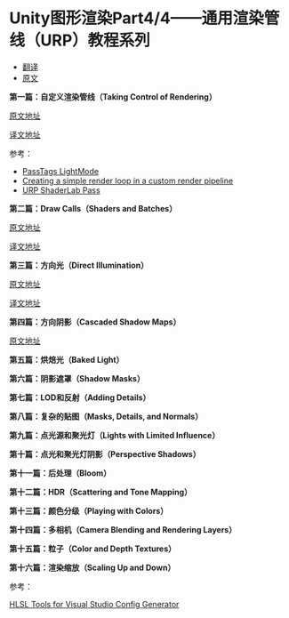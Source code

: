 # Unity图形渲染Part4/4——通用渲染管线（URP）教程系列

* [翻译](https://zhuanlan.zhihu.com/p/333275514)
* [原文](https://catlikecoding.com/unity/tutorials/custom-srp/)

**第一篇：自定义渲染管线（Taking Control of Rendering）**

[原文地址](https://catlikecoding.com/unity/tutorials/custom-srp/custom-render-pipeline/)

[译文地址](https://zhuanlan.zhihu.com/p/334361243)

参考：

* [PassTags LightMode](https://docs.unity3d.com/Manual/SL-PassTags.html)
* [Creating a simple render loop in a custom render pipeline](https://docs.unity3d.com/Manual/srp-creating-simple-render-loop.html)
* [URP ShaderLab Pass](https://docs.unity3d.com/Packages/com.unity.render-pipelines.universal@11.0/manual/urp-shaders/urp-shaderlab-pass-tags.html#urp-pass-tags-lightmode)

**第二篇：Draw Calls（Shaders and Batches）**

[原文地址](https://catlikecoding.com/unity/tutorials/custom-srp/custom-render-pipeline/)

[译文地址](https://zhuanlan.zhihu.com/p/334361243)

**第三篇：方向光（Direct Illumination）**

[原文地址](https://catlikecoding.com/unity/tutorials/custom-srp/directional-lights/)

[译文地址](https://zhuanlan.zhihu.com/p/335664226)

**第四篇：方向阴影（Cascaded Shadow Maps）**

[原文地址](https://catlikecoding.com/unity/tutorials/custom-srp/directional-shadows/)

**第五篇：烘焙光（Baked Light）**

**第六篇：阴影遮罩（Shadow Masks）**

**第七篇：LOD和反射（Adding Details）**

**第八篇：复杂的贴图（Masks, Details, and Normals）**

**第九篇：点光源和聚光灯（Lights with Limited Influence）**

**第十篇：点光和聚光灯阴影（Perspective Shadows）**

**第十一篇：后处理（Bloom）**

**第十二篇：HDR（Scattering and Tone Mapping）**

**第十三篇：颜色分级（Playing with Colors）**

**第十四篇：多相机（Camera Blending and Rendering Layers）**

**第十五篇：粒子（Color and Depth Textures）**

**第十六篇：渲染缩放（Scaling Up and Down）**





参考：

[HLSL Tools for Visual Studio Config Generator](https://github.com/hecomi/HLSLToolsForVisualStudioConfigGenerator)
